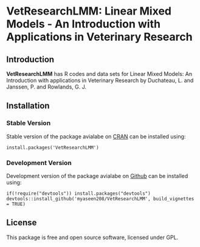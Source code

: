 # VetResearchLMM: Linear Mixed Models - An Introduction with Applications in Veterinary Research
## Introduction

**VetResearchLMM** has R  codes and data sets for Linear Mixed Models: An Introduction with applications in Veterinary Research by Duchateau, L. and Janssen, P. and Rowlands, G. J.

## Installation

### Stable Version
Stable version of the package avialabe on [CRAN](https://cran.r-project.org/package=VetResearchLMM) can be installed using:

```{r}
install.packages('VetResearchLMM')
```

### Development Version

Development version of the package avialabe on [Github](https://github.com/myaseen208/VetResearchLMM) can be installed using:

```{r}
if(!require("devtools")) install.packages("devtools")
devtools::install_github('myaseen208/VetResearchLMM', build_vignettes = TRUE)
```
## License
This package is free and open source software, licensed under GPL.
